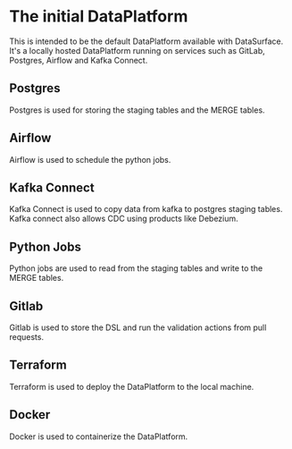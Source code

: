 # The initial DataPlatform

This is intended to be the default DataPlatform available with DataSurface. It's a locally hosted DataPlatform running on services such as GitLab, Postgres, Airflow and Kafka Connect.

## Postgres

Postgres is used for storing the staging tables and the MERGE tables.

## Airflow

Airflow is used to schedule the python jobs.

## Kafka Connect

Kafka Connect is used to copy data from kafka to postgres staging tables. Kafka connect also allows CDC using products like Debezium.

## Python Jobs

Python jobs are used to read from the staging tables and write to the MERGE tables.

## Gitlab

Gitlab is used to store the DSL and run the validation actions from pull requests.

## Terraform

Terraform is used to deploy the DataPlatform to the local machine.

## Docker

Docker is used to containerize the DataPlatform.

